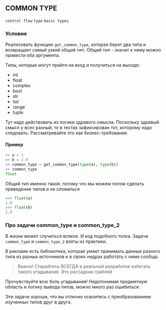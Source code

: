 ## COMMON TYPE

`control flow` `type` `basic types`

### Условие

Реализовать функцию `get_common_type`, которая берет два типа и возвращает самый узкий общий тип. Общий тип - значит к нему можно привести оба аргумента.

Типы, которые могут прийти на вход и получиться на выходе:

* int
* float
* complex
* bool
* str
* list
* range
* tuple


Тут надо действовать из логики здравого смысла. 
Поскольку здравый смысл у всех разный, то в тестах зафиксирован тот, которому надо следовать. 
Рассматривайте это как бизнес-требования. 


#### Пример

```python
>> a = 1
>> b = 2.0
>> common_type = get_common_type(type(a), type(b))
>> common_type
float
```

Общий тип  именно такой, потому что мы можем потом сделать приведение типов и не сломаться

```python
>>> float(a)
1.0
>>> float(b)
2.0
```

### Про задачи common_type и common_type_2

В жизни может случиться всякое. И код подобного толка. Задачи `common_type` и `common_type_2` взяты из практики. 

В рекламе есть библиотека, которая умеет принимать данные разного типа из разных источников и в своих недрах работать с ними сообща.

> Важно! Старайтесь ВСЕГДА в реальной разработке избегать такого угадывания. Это рассадник граблей

Прочувствуйте всю боль угадывания! Недопонимая предметную область и логику вывода типов, можно много раз ошибиться.


Эти задачи хороши, что вы отлично освоитесь с преобразованием изученных типов друг в друга.
